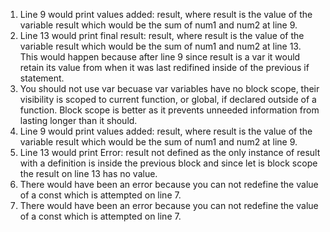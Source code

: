 1. Line 9 would print values added: result, where result is the value of the variable result which would be the sum of num1 and num2 at line 9.
2. Line 13 would print final result: result, where result is the value of the variable result which would be the sum of num1 and num2 at line 13. This would happen because after line 9 since result is a var it would retain its value from when it was last redifined inside of the previous if statement.
3. You should not use var becuase var variables have no block scope, their visibility is scoped to current function, or global, if declared outside of a function. Block scope is better as it prevents unneeded information from lasting longer than it should.
4. Line 9 would print values added: result, where result is the value of the variable result which would be the sum of num1 and num2 at line 9.
5. Line 13 would print Error: result not defined as the only instance of result with a definition is inside the previous block and since let is block scope the result on line 13 has no value.
6. There would have been an error because you can not redefine the value of a const which is attempted on line 7.
7. There would have been an error because you can not redefine the value of a const which is attempted on line 7.
